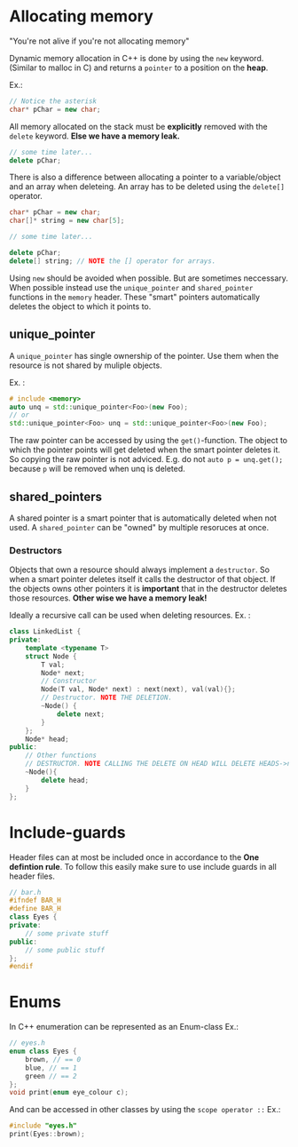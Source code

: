 # Allocating memory
"You're not alive if you're not allocating memory"

Dynamic memory allocation in C++ is done by using the `new` keyword. (Similar to malloc in C) and returns a `pointer` to a position on the **heap**.

Ex.:
```c++
// Notice the asterisk
char* pChar = new char;
```
All memory allocated on the stack must be **explicitly** removed with the `delete` keyword. **Else we have a memory leak.**

```c++
// some time later...
delete pChar;
```
There is also a difference between allocating a pointer to a variable/object and an array when deleteing.
An array has to be deleted using the `delete[]` operator.
```c++
char* pChar = new char;
char[]* string = new char[5];

// some time later...

delete pChar;
delete[] string; // NOTE the [] operator for arrays.
```
Using `new` should be avoided when possible. But are sometimes neccessary. 
When possible instead use the `unique_pointer` and `shared_pointer` functions in the `memory` header.
These "smart" pointers automatically deletes the object to which it points to. 
## unique_pointer
A `unique_pointer` has single ownership of the pointer. Use them when the resource is not shared by muliple objects.

Ex. : 
```c++
# include <memory>
auto unq = std::unique_pointer<Foo>(new Foo);
// or 
std::unique_pointer<Foo> unq = std::unique_pointer<Foo>(new Foo);
```

The raw pointer can be accessed by using the `get()`-function. The object to which the pointer points will get deleted when the smart pointer deletes it. So copying the raw pointer is not adviced. E.g. do not `auto p = unq.get();` because `p` will be removed when unq is deleted.

## shared_pointers
A shared pointer is a smart pointer that is automatically deleted when not used. A `shared_pointer` can be "owned" by multiple resoruces at once.

### Destructors
Objects that own a resource should always implement a `destructor`. So when a smart pointer deletes itself it calls the destructor of that object. If the objects owns other pointers it is **important** that in the destructor deletes those resources. **Other wise we have a memory leak!**

Ideally a recursive call can be used when deleting resources.
Ex. :
```c++
class LinkedList {
private:
    template <typename T>
    struct Node {
        T val;
        Node* next;
        // Constructor
        Node(T val, Node* next) : next(next), val(val){};
        // Destructor. NOTE THE DELETION.
        ~Node() {
            delete next;
        }
    };
    Node* head;
public:
    // Other functions
    // DESTRUCTOR. NOTE CALLING THE DELETE ON HEAD WILL DELETE HEADS->next which will delete next->next and so on until null is reached;
    ~Node(){
        delete head;
    }
};
```

# Include-guards
Header files can at most be included once in accordance to the **One defintion rule**.
To follow this easily make sure to use include guards in all header files.

```c++
// bar.h
#ifndef BAR_H
#define BAR_H
class Eyes {
private:
    // some private stuff
public:
    // some public stuff
};
#endif
```

# Enums
In C++ enumeration can be represented as an Enum-class
Ex.:
```c++
// eyes.h
enum class Eyes {
    brown, // == 0
    blue, // == 1
    green // == 2
};
void print(enum eye_colour c);
```
And can be accessed in other classes by using the `scope operator ::`
Ex.:
```c++
#include "eyes.h"
print(Eyes::brown);
```


